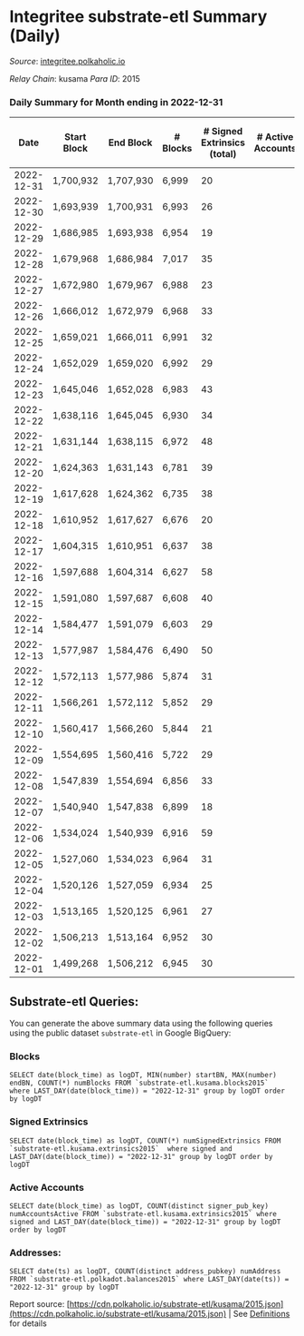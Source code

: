 # Integritee substrate-etl Summary (Daily)

_Source_: [integritee.polkaholic.io](https://integritee.polkaholic.io)

*Relay Chain*: kusama
*Para ID*: 2015



### Daily Summary for Month ending in 2022-12-31


| Date | Start Block | End Block | # Blocks | # Signed Extrinsics (total) | # Active Accounts | # Passive | # New | # Addresses with Balances | # Events | # Transfers | # XCM Transfers In | # XCM Transfers Out |
| ---- | ----------- | --------- | -------- | --------------------------- | ----------------- | --------- | ----- | ------------------------- | -------- | ----------- | ------------------ | ------------------- |
| 2022-12-31 | 1,700,932 | 1,707,930 | 6,999  | 20 |  |  |  | 12,871 | 14,127 | 12 ($302.23) |   |   |
| 2022-12-30 | 1,693,939 | 1,700,931 | 6,993  | 26 |  |  |  | 12,869 | 14,150 | 13 ($344.86) |   |   |
| 2022-12-29 | 1,686,985 | 1,693,938 | 6,954  | 19 |  |  |  | 12,866 | 14,033 | 13 ($2,324.43) |   |   |
| 2022-12-28 | 1,679,968 | 1,686,984 | 7,017  | 35 |  |  |  | 12,865 | 14,256 | 19 ($884.30) |   |   |
| 2022-12-27 | 1,672,980 | 1,679,967 | 6,988  | 23 |  |  |  | 12,865 | 14,129 | 13 ($5,966.70) |   |   |
| 2022-12-26 | 1,666,012 | 1,672,979 | 6,968  | 33 |  |  |  | 12,865 | 14,144 | 15 ($449.18) |   |   |
| 2022-12-25 | 1,659,021 | 1,666,011 | 6,991  | 32 |  |  |  | 12,865 | 14,183 | 16 ($714.01) |   |   |
| 2022-12-24 | 1,652,029 | 1,659,020 | 6,992  | 29 |  |  |  | 12,865 | 14,162 | 11 ($2,734.07) |   |   |
| 2022-12-23 | 1,645,046 | 1,652,028 | 6,983  | 43 |  |  |  | 12,865 | 14,239 | 27 ($17,315.30) |   |   |
| 2022-12-22 | 1,638,116 | 1,645,045 | 6,930  | 34 |  |  |  | 12,863 | 14,083 | 18 ($22,725.55) |   |   |
| 2022-12-21 | 1,631,144 | 1,638,115 | 6,972  | 48 |  |  |  | 12,861 | 14,248 | 17 ($2,764.04) |   |   |
| 2022-12-20 | 1,624,363 | 1,631,143 | 6,781  | 39 |  |  |  | 12,860 | 13,811 | 24 ($4,256.50) |   |   |
| 2022-12-19 | 1,617,628 | 1,624,362 | 6,735  | 38 |  |  |  | 12,857 | 13,709 | 21 ($1,644.01) |   |   |
| 2022-12-18 | 1,610,952 | 1,617,627 | 6,676  | 20 |  |  |  | 12,856 | 13,483 | 11 ($780.30) |   |   |
| 2022-12-17 | 1,604,315 | 1,610,951 | 6,637  | 38 |  |  |  | 12,855 | 13,515 | 22 ($3,492.68) |   |   |
| 2022-12-16 | 1,597,688 | 1,604,314 | 6,627  | 58 |  |  |  | 12,854 | 13,620 | 28 ($1,840.70) |   |   |
| 2022-12-15 | 1,591,080 | 1,597,687 | 6,608  | 40 |  |  |  | 12,854 | 13,476 | 19 ($9,021.91) |   |   |
| 2022-12-14 | 1,584,477 | 1,591,079 | 6,603  | 29 |  |  |  | 12,850 | 13,409 | 21 ($4,255.06) |   |   |
| 2022-12-13 | 1,577,987 | 1,584,476 | 6,490  | 50 |  |  |  | 12,849 | 13,302 | 32 ($37,697.82) |   |   |
| 2022-12-12 | 1,572,113 | 1,577,986 | 5,874  | 31 |  |  |  |  | 11,940 | 20 ($2,159.83) |   |   |
| 2022-12-11 | 1,566,261 | 1,572,112 | 5,852  | 29 |  |  |  |  | 11,887 | 15 ($1,056.10) |   |   |
| 2022-12-10 | 1,560,417 | 1,566,260 | 5,844  | 21 |  |  |  |  | 11,822 | 11 ($592.69) |   |   |
| 2022-12-09 | 1,554,695 | 1,560,416 | 5,722  | 29 |  |  |  |  | 11,632 | 17 ($636.06) |   |   |
| 2022-12-08 | 1,547,839 | 1,554,694 | 6,856  | 33 |  |  |  | 12,845 | 13,926 | 24 ($5,294.19) |   | 1 ($0.32) |
| 2022-12-07 | 1,540,940 | 1,547,838 | 6,899  | 18 |  |  |  | 12,844 | 13,912 | 12 ($387.73) |   |   |
| 2022-12-06 | 1,534,024 | 1,540,939 | 6,916  | 59 |  |  |  | 12,844 | 14,204 | 43 ($13,626.77) |   |   |
| 2022-12-05 | 1,527,060 | 1,534,023 | 6,964  | 31 |  |  |  | 12,841 | 14,120 | 19 ($3,788.23) |   |   |
| 2022-12-04 | 1,520,126 | 1,527,059 | 6,934  | 25 |  |  |  | 12,841 | 14,027 | 14 ($409.65) |   |   |
| 2022-12-03 | 1,513,165 | 1,520,125 | 6,961  | 27 |  |  |  | 12,840 | 14,090 | 16 ($791.02) |   |   |
| 2022-12-02 | 1,506,213 | 1,513,164 | 6,952  | 30 |  |  |  | 12,840 | 14,095 | 15 ($2,461.15) |   |   |
| 2022-12-01 | 1,499,268 | 1,506,212 | 6,945  | 30 |  |  |  | 12,840 | 14,083 | 20 ($857.40) |   |   |

## Substrate-etl Queries:
You can generate the above summary data using the following queries using the public dataset `substrate-etl` in Google BigQuery:


### Blocks
```
SELECT date(block_time) as logDT, MIN(number) startBN, MAX(number) endBN, COUNT(*) numBlocks FROM `substrate-etl.kusama.blocks2015`  where LAST_DAY(date(block_time)) = "2022-12-31" group by logDT order by logDT
```


### Signed Extrinsics
```
SELECT date(block_time) as logDT, COUNT(*) numSignedExtrinsics FROM `substrate-etl.kusama.extrinsics2015`  where signed and LAST_DAY(date(block_time)) = "2022-12-31" group by logDT order by logDT
```


### Active Accounts
```
SELECT date(block_time) as logDT, COUNT(distinct signer_pub_key) numAccountsActive FROM `substrate-etl.kusama.extrinsics2015` where signed and LAST_DAY(date(block_time)) = "2022-12-31" group by logDT order by logDT
```


### Addresses:
```
SELECT date(ts) as logDT, COUNT(distinct address_pubkey) numAddress FROM `substrate-etl.polkadot.balances2015` where LAST_DAY(date(ts)) = "2022-12-31" group by logDT
```



Report source: [https://cdn.polkaholic.io/substrate-etl/kusama/2015.json](https://cdn.polkaholic.io/substrate-etl/kusama/2015.json) | See [Definitions](/DEFINITIONS.md) for details

